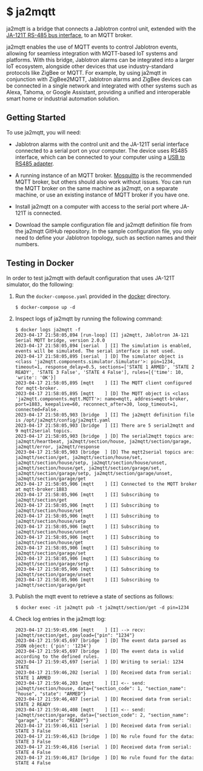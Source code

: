 # $ ja2mqtt

ja2mqtt is a bridge that connects a Jablotron control unit, extended with the [JA-121T RS-485 bus interface](https://www.jablotron.com/en/produkt/rs-485-bus-interface-426/), to an MQTT broker.

ja2mqtt enables the use of MQTT events to control Jablotron events, allowing for seamless integration with MQTT-based IoT systems and platforms. With this bridge, Jablotron alarms can be integrated into a larger IoT ecosystem, alongside other devices that use industry-standard protocols like ZigBee or MQTT. For example, by using ja2mqtt in conjunction with ZigBee2MQTT, Jablotron alarms and ZigBee devices can be connected in a single network and integrated with other systems such as Alexa, Tahoma, or Google Assistant, providing a unified and interoperable smart home or industrial automation solution.

## Getting Started

To use ja2mqtt, you will need:

* Jablotron alarms with the control unit and the JA-121T serial interface connected to a serial port on your computer. The device uses RS485 interface, which can be connected to your computer using a [USB to RS485 adapter](https://www.aliexpress.com/w/wholesale-ch340-usb-rs485.html).

* A running instance of an MQTT broker. [Mosquitto](https://mosquitto.org/) is the recommended MQTT broker, but others should also work without issues. You can run the MQTT broker on the same machine as ja2mqtt, on a separate machine, or use an existing instance of MQTT broker if you have one.

* Install ja2mqtt on a computer with access to the serial port where JA-121T is connected.

* Download the sample configuration file and ja2mqtt definition file from the ja2mqtt GitHub repository. In the sample configuration file, you only need to define your Jablotron topology, such as section names and their numbers.

## Testing in Docker

In order to test ja2mqtt with default configuration that uses JA-121T simulator, do the following:

1. Run the `docker-compose.yaml` provided in the [docker](https://github.com/tomvit/ja2mqtt/tree/master/docker) directory.

   ```
   $ docker-compose up -d
   ```

2. Inspect logs of ja2mqtt by running the following command:

   ```
   $ docker logs ja2mqtt -f
   2023-04-17 21:58:05,894 [run-loop] [I] ja2mqtt, Jablotron JA-121 Serial MQTT bridge, version 2.0.0
   2023-04-17 21:58:05,894 [serial  ] [I] The simulation is enabled, events will be simulated. The serial interface is not used.
   2023-04-17 21:58:05,895 [serial  ] [D] The simulator object is <class 'ja2mqtt.components.simulator.Simulator'>: pin=1234, timeout=1, response_delay=0.5, sections=['STATE 1 ARMED', 'STATE 2 READY', 'STATE 3 False', 'STATE 4 False'], rules=[{'time': 10, 'write': 'OK'}]
   2023-04-17 21:58:05,895 [mqtt    ] [I] The MQTT client configured for mqtt-broker.
   2023-04-17 21:58:05,895 [mqtt    ] [D] The MQTT object is <class 'ja2mqtt.components.mqtt.MQTT'>: name=mqtt, address=mqtt-broker, port=1883, keepalive=60, reconnect_after=30, loop_timeout=1, connected=False.
   2023-04-17 21:58:05,903 [bridge  ] [I] The ja2mqtt definition file is /opt/ja2mqtt/config/ja2mqtt.yaml
   2023-04-17 21:58:05,903 [bridge  ] [I] There are 5 serial2mqtt and 9 mqtt2serial topics.
   2023-04-17 21:58:05,903 [bridge  ] [D] The serial2mqtt topics are: ja2mqtt/heartbeat, ja2mqtt/section/house, ja2mqtt/section/garage, ja2mqtt/error, ja2mqtt/response
   2023-04-17 21:58:05,903 [bridge  ] [D] The mqtt2serial topics are: ja2mqtt/section/get, ja2mqtt/section/house/set, ja2mqtt/section/house/setp, ja2mqtt/section/house/unset, ja2mqtt/section/house/get, ja2mqtt/section/garage/set, ja2mqtt/section/garage/setp, ja2mqtt/section/garage/unset, ja2mqtt/section/garage/get
   2023-04-17 21:58:05,906 [mqtt    ] [I] Connected to the MQTT broker at mqtt-broker:1883
   2023-04-17 21:58:05,906 [mqtt    ] [I] Subscribing to ja2mqtt/section/get
   2023-04-17 21:58:05,906 [mqtt    ] [I] Subscribing to ja2mqtt/section/house/set
   2023-04-17 21:58:05,906 [mqtt    ] [I] Subscribing to ja2mqtt/section/house/setp
   2023-04-17 21:58:05,906 [mqtt    ] [I] Subscribing to ja2mqtt/section/house/unset
   2023-04-17 21:58:05,906 [mqtt    ] [I] Subscribing to ja2mqtt/section/house/get
   2023-04-17 21:58:05,906 [mqtt    ] [I] Subscribing to ja2mqtt/section/garage/set
   2023-04-17 21:58:05,906 [mqtt    ] [I] Subscribing to ja2mqtt/section/garage/setp
   2023-04-17 21:58:05,906 [mqtt    ] [I] Subscribing to ja2mqtt/section/garage/unset
   2023-04-17 21:58:05,906 [mqtt    ] [I] Subscribing to ja2mqtt/section/garage/get
   ```

3. Publish the mqtt event to retrieve a state of sections as follows:

   ```
   $ docker exec -it ja2mqtt pub -t ja2mqtt/section/get -d pin=1234
   ```

4. Check log entries in the ja2mqtt log:

   ```
   2023-04-17 21:59:45,696 [mqtt    ] [I] --> recv: ja2mqtt/section/get, payload={"pin": "1234"}
   2023-04-17 21:59:45,697 [bridge  ] [D] The event data parsed as JSON object: {'pin': '1234'}
   2023-04-17 21:59:45,697 [bridge  ] [D] The event data is valid according to the defined rules.
   2023-04-17 21:59:45,697 [serial  ] [D] Writing to serial: 1234 STATE
   2023-04-17 21:59:46,202 [serial  ] [D] Received data from serial: STATE 1 ARMED
   2023-04-17 21:59:46,203 [mqtt    ] [I] <-- send: ja2mqtt/section/house, data={"section_code": 1, "section_name": "house", "state": "ARMED"}
   2023-04-17 21:59:46,407 [serial  ] [D] Received data from serial: STATE 2 READY
   2023-04-17 21:59:46,408 [mqtt    ] [I] <-- send: ja2mqtt/section/garage, data={"section_code": 2, "section_name": "garage", "state": "READY"}
   2023-04-17 21:59:46,611 [serial  ] [D] Received data from serial: STATE 3 False
   2023-04-17 21:59:46,613 [bridge  ] [D] No rule found for the data: STATE 3 False
   2023-04-17 21:59:46,816 [serial  ] [D] Received data from serial: STATE 4 False
   2023-04-17 21:59:46,817 [bridge  ] [D] No rule found for the data: STATE 4 False
   ```
